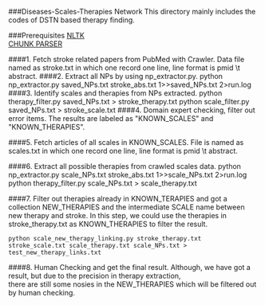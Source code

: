 ###Diseases-Scales-Therapies Network
This directory mainly includes the codes of DSTN based therapy finding.

###Prerequisites
	[NLTK](http://www.nltk.org)  
	[CHUNK PARSER](https://github.com/biplab-iitb/practNLPTools) 



####1. Fetch stroke related papers from PubMed with Crawler. 
	Data file named as stroke.txt in which one record one line, line format is pmid \t abstract.
####2. Extract all NPs by using np_extractor.py. 
	python np_extractor.py saved_NPs.txt stroke_abs.txt 1>>saved_NPs.txt 2>run.log 
####3. Identify scales and therapies from NPs extracted. 
	python therapy_filter.py saved_NPs.txt > stroke_therapy.txt 
	python scale_filter.py saved_NPs.txt > stroke_scale.txt
####4. Domain expert checking, filter out error items.
	The results are labeled as "KNOWN_SCALES" and "KNOWN_THERAPIES".

####5. Fetch articles of all scales in KNOWN_SCALES.
	File is named as scales.txt in which one record one line, line format is pmid \t abstract.

####6. Extract all possible therapies from crawled scales data.
	python np_extractor.py scale_NPs.txt stroke_abs.txt 1>>scale_NPs.txt 2>run.log 
	python therapy_filter.py scale_NPs.txt > scale_therapy.txt 

####7. Filter out therapies already in KNOWN_TERAPIES and got a collection NEW_THERAPIES and the intermediate SCALE name between new therapy and stroke.
In this step, we could use the therapies in stroke_therapy.txt as KNOWN_THERAPIES to filter the result. 

	python scale_new_therapy_linking.py stroke_therapy.txt stroke_scale.txt scale_therapy.txt scale_NPs.txt > test_new_therapy_links.txt 


####8. Human Checking and get the final result.
	Although, we have got a result, but due to the precision in therapy extraction,  
	there are still some nosies in the NEW_THERAPIES which will be filtered out by human checking. 